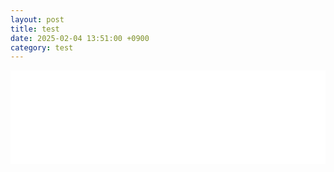 ```yaml
---
layout: post
title: test
date: 2025-02-04 13:51:00 +0900
category: test
---
```


<div style="width: 100%; overflow: hidden; all:unset;">
  <iframe id="myIframe" src="/web/album/index.html" width="100%" style="border:none; overflow-x: auto; "></iframe>
</div>